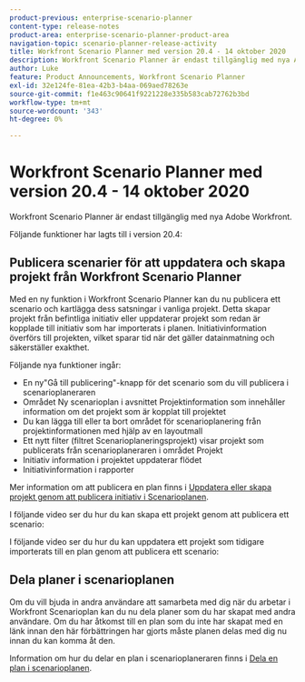 ```yaml
---
product-previous: enterprise-scenario-planner
content-type: release-notes
product-area: enterprise-scenario-planner-product-area
navigation-topic: scenario-planner-release-activity
title: Workfront Scenario Planner med version 20.4 - 14 oktober 2020
description: Workfront Scenario Planner är endast tillgänglig med nya Adobe Workfront.
author: Luke
feature: Product Announcements, Workfront Scenario Planner
exl-id: 32e124fe-81ea-42b3-b4aa-069aed78263e
source-git-commit: f1e463c90641f9221228e335b583cab72762b3bd
workflow-type: tm+mt
source-wordcount: '343'
ht-degree: 0%

---
```


# Workfront Scenario Planner med version 20.4 - 14 oktober 2020

Workfront Scenario Planner är endast tillgänglig med nya Adobe Workfront.

Följande funktioner har lagts till i version 20.4:

## Publicera scenarier för att uppdatera och skapa projekt från Workfront Scenario Planner

Med en ny funktion i Workfront Scenario Planner kan du nu publicera ett scenario och kartlägga dess satsningar i vanliga projekt. Detta skapar projekt från befintliga initiativ eller uppdaterar projekt som redan är kopplade till initiativ som har importerats i planen. Initiativinformation överförs till projekten, vilket sparar tid när det gäller datainmatning och säkerställer exakthet.

Följande nya funktioner ingår:

* En ny&quot;Gå till publicering&quot;-knapp för det scenario som du vill publicera i scenarioplaneraren
* Området Ny scenarioplan i avsnittet Projektinformation som innehåller information om det projekt som är kopplat till projektet
* Du kan lägga till eller ta bort området för scenarioplanering från projektinformationen med hjälp av en layoutmall
* Ett nytt filter (filtret Scenarioplaneringsprojekt) visar projekt som publicerats från scenarioplaneraren i området Projekt
* Initiativ information i projektet uppdaterar flödet
* Initiativinformation i rapporter

Mer information om att publicera en plan finns i [Uppdatera eller skapa projekt genom att publicera initiativ i Scenarioplanen](../../../scenario-planner/publish-scenarios-update-projects.md).

I följande video ser du hur du kan skapa ett projekt genom att publicera ett scenario:

I följande video ser du hur du kan uppdatera ett projekt som tidigare importerats till en plan genom att publicera ett scenario:

## Dela planer i scenarioplanen

Om du vill bjuda in andra användare att samarbeta med dig när du arbetar i Workfront Scenarioplan kan du nu dela planer som du har skapat med andra användare. Om du har åtkomst till en plan som du inte har skapat med en länk innan den här förbättringen har gjorts måste planen delas med dig nu innan du kan komma åt den.

Information om hur du delar en plan i scenarioplaneraren finns i [Dela en plan i scenarioplanen](../../../scenario-planner/share-a-plan.md).

